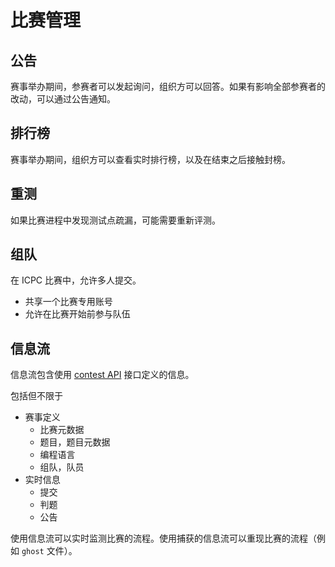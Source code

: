 # 比赛管理

## 公告

赛事举办期间，参赛者可以发起询问，组织方可以回答。如果有影响全部参赛者的改动，可以通过公告通知。

## 排行榜

赛事举办期间，组织方可以查看实时排行榜，以及在结束之后接触封榜。

## 重测

如果比赛进程中发现测试点疏漏，可能需要重新评测。

## 组队

在 ICPC 比赛中，允许多人提交。

- 共享一个比赛专用账号
- 允许在比赛开始前参与队伍

## 信息流

信息流包含使用 [contest API](https://ccs-specs.icpc.io/2021-11/contest_api) 接口定义的信息。

包括但不限于

- 赛事定义
  - 比赛元数据
  - 题目，题目元数据
  - 编程语言
  - 组队，队员
- 实时信息
  - 提交
  - 判题
  - 公告

使用信息流可以实时监测比赛的流程。使用捕获的信息流可以重现比赛的流程（例如 `ghost` 文件）。
